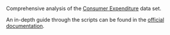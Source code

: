 Comprehensive analysis of the [Consumer Expenditure](/data/consumer_expenditures) data set.

An in-depth guide through the scripts can be found in the [official
documentation](https://docs.get.ml/0.8/tutorial/consumer_expenditure/index.html).
